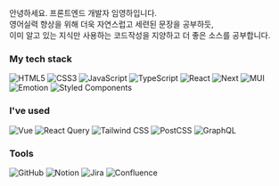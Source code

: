 안녕하세요. 프론트엔드 개발자 임영하입니다.<br>
영어실력 향상을 위해 더욱 자연스럽고 세련된 문장을 공부하듯, <br>
이미 알고 있는 지식만 사용하는 코드작성을 지양하고 더 좋은 소스를 공부합니다.<br>

###  My tech stack 

![HTML5](https://img.shields.io/badge/-HTML5-E34F26?style=for-the-badge&logo=html5&logoColor=ffffff)
![CSS3](https://img.shields.io/badge/css3-%231572B6.svg?style=for-the-badge&logo=css3&logoColor=white)
![JavaScript](https://img.shields.io/badge/javascript-%23323330.svg?style=for-the-badge&logo=javascript&logoColor=%23F7DF1E)
![TypeScript](https://img.shields.io/badge/typescript-%23007ACC.svg?style=for-the-badge&logo=typescript&logoColor=white)
![React](https://img.shields.io/badge/react-61DAFB.svg?style=for-the-badge&logo=react&logoColor=black)
![Next](https://img.shields.io/badge/Next.js-%2320232a.svg?style=for-the-badge&logo=Next.js&logoColor=%white)
![MUI](https://img.shields.io/badge/MUI-007FFF?style=for-the-badge&logo=MUI&logoColor=white)
![Emotion](https://img.shields.io/badge/Emotion-C64FB5?style=for-the-badge&logo=&logoColor=%2361DAFB)
![Styled Components](https://img.shields.io/badge/styled--components-DB7093?style=for-the-badge&logo=styled-components&logoColor=white)

### I've used
![Vue](https://img.shields.io/badge/Vue.js-4FC08D?style=for-the-badge&logo=Vue.js&logoColor=white)
![React Query](https://img.shields.io/badge/Tanstack_Query-FD464C?style=for-the-badge&logo=ReactQuery&logoColor=white)
![Tailwind CSS](https://img.shields.io/badge/Tailwind_CSS-06B6D4?style=for-the-badge&logo=TailwindCSS&logoColor=white)
![PostCSS](https://img.shields.io/badge/PostCSS-DD3A0A?style=for-the-badge&logo=PostCSS&logoColor=white)
![GraphQL](https://img.shields.io/badge/GraphQL-E10098?style=for-the-badge&logo=GraphQL&logoColor=white)


### Tools 

![GitHub](https://img.shields.io/badge/GitHub-181717?style=for-the-badge&logo=GitHub&logoColor=white)
![Notion](https://img.shields.io/badge/Notion-000000?style=for-the-badge&logo=Notion&logoColor=white)
![Jira](https://img.shields.io/badge/Jira-0052CC?style=for-the-badge&logo=Jira&logoColor=white)
![Confluence](https://img.shields.io/badge/Confluence-172B4D?style=for-the-badge&logo=Confluence&logoColor=white)





